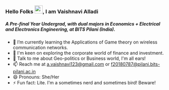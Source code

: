 ### Hello Folks <img src="https://raw.githubusercontent.com/MartinHeinz/MartinHeinz/master/wave.gif" width="25px">, I am Vaishnavi Alladi

##### A Pre-final Year Undergrad, with dual majors in Economics + Electrical and Electronics Engineering, at BITS Pilani (India).
 
- 🌱 I’m currently learning the Applications of Game theory on wireless communication networks.
- 🔭 I'm keen on exploring the corporate world of finance and investment.
- 💬 Talk to me about Geo-politics or Business world, I'm all ears! 
- 📫 Reach me at a.vaishnavi123@gmail.com or f20180787@pilani.bits-pilani.ac.in 
- 😄 Pronouns: She/Her
- ⚡ Fun fact: Lite. I'm a sometimes nerd and sometimes bird! Beware!


<!--
**Vaishnavi1100/Vaishnavi1100** is a ✨ _special_ ✨ repository because its `README.md` (this file) appears on your GitHub profile.

Here are some ideas to get you started:

- 🔭 I’m currently working on ...
- 🌱 I’m currently learning ...
- 👯 I’m looking to collaborate on ...
- 🤔 I’m looking for help with ...
- 💬 Ask me about ...
- 📫 How to reach me: ...
- 😄 Pronouns: ...
- ⚡ Fun fact: ...
-->
